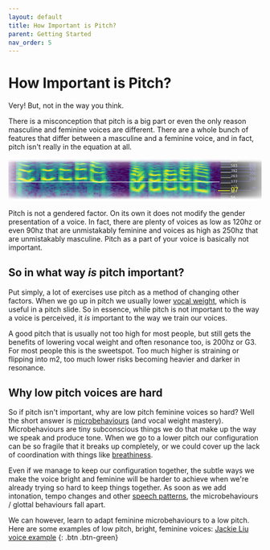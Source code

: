 ```yaml
---
layout: default
title: How Important is Pitch?
parent: Getting Started
nav_order: 5
---
```


# How Important is Pitch?
Very! But, not in the way you think.

There is a misconception that pitch is a big part or even the only reason masculine and feminine voices are different. There are a whole bunch of features that differ between a masculine and a feminine voice, and in fact, pitch isn't really in the equation at all.

![pitch comparison](/img/spectropitchcomparison.png)

Pitch is not a gendered factor. On its own it does not modify the gender presentation of a voice. In fact, there are plenty of voices as low as 120hz or even 90hz that are unmistakably feminine and voices as high as 250hz that are unmistakably masculine. Pitch as a part of your voice is basically not important.


## So in what way _is_ pitch important?
Put simply, a lot of exercises use pitch as a method of changing other factors. When we go up in pitch we usually lower [vocal weight](/wiki/pages/vocal-weight), which is useful in a pitch slide. So in essence, while pitch is not important to the way a voice is perceived, it _is_ important to the way we train our voices.

A good pitch that is usually not too high for most people, but still gets the benefits of lowering vocal weight and often resonance too, is 200hz or G3. For most people this is the sweetspot. Too much higher is straining or flipping into m2, too much lower risks becoming heavier and darker in resonance.

## Why low pitch voices are hard
So if pitch isn't important, why are low pitch feminine voices so hard? Well the short answer is [microbehaviours](/wiki/pages/microbehaviours) (and vocal weight mastery). Microbehaviours are tiny subconscious things we do that make up the way we speak and produce tone. When we go to a lower pitch our configuration can be so fragile that it breaks up completely, or we could cover up the lack of coordination with things like [breathiness](/wiki/pages/clarity/breathiness).

Even if we manage to keep our configuration together, the subtle ways we make the voice bright and feminine will be harder to achieve when we're already trying so hard to keep things together. As soon as we add intonation, tempo changes and other [speech patterns](/wiki/pages/speech-patterns), the microbehaviours / glottal behaviours fall apart.

We can however, learn to adapt feminine microbehaviours to a low pitch. Here are some examples of low pitch, bright, feminine voices:
[Jackie Liu voice example](/wiki/pages/voice-examples/#jackie-liu) {: .btn .btn-green}







<!--  -->
